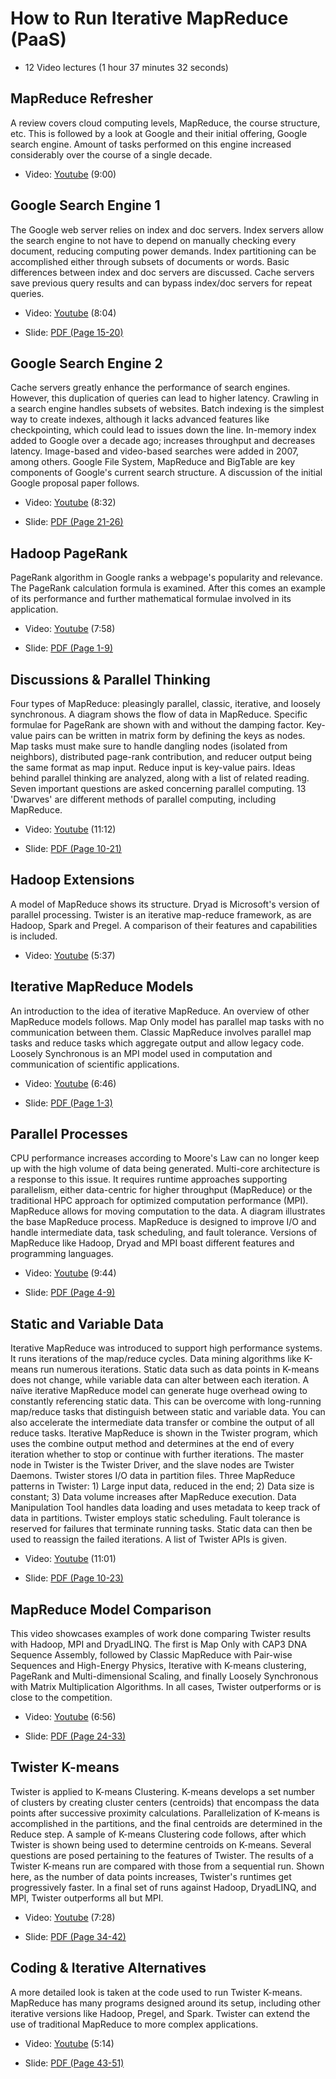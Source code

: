 How to Run Iterative MapReduce (PaaS)
=====================================

-   12 Video lectures (1 hour 37 minutes 32 seconds)

MapReduce Refresher
-------------------

A review covers cloud computing levels, MapReduce, the course structure,
etc. This is followed by a look at Google and their initial offering,
Google search engine. Amount of tasks performed on this engine increased
considerably over the course of a single decade.

-   Video: [Youtube](https://www.youtube.com/watch?v=0TRTdzgC_N0) (9:00)

Google Search Engine 1
----------------------

The Google web server relies on index and doc servers. Index servers
allow the search engine to not have to depend on manually checking every
document, reducing computing power demands. Index partitioning can be
accomplished either through subsets of documents or words. Basic
differences between index and doc servers are discussed. Cache servers
save previous query results and can bypass index/doc servers for repeat
queries.

-   Video: [Youtube](https://www.youtube.com/watch?v=S2oT7uMw5Yg) (8:04)

-   Slide: [PDF (Page
    15-20)](https://drive.google.com/open?id=0B88HKpainTSfYWZ0dDlrNThkVms)

Google Search Engine 2
----------------------

Cache servers greatly enhance the performance of search engines.
However, this duplication of queries can lead to higher latency.
Crawling in a search engine handles subsets of websites. Batch indexing
is the simplest way to create indexes, although it lacks advanced
features like checkpointing, which could lead to issues down the line.
In-memory index added to Google over a decade ago; increases throughput
and decreases latency. Image-based and video-based searches were added
in 2007, among others. Google File System, MapReduce and BigTable are
key components of Google's current search structure. A discussion of the
initial Google proposal paper follows.

-   Video: [Youtube](https://www.youtube.com/watch?v=pxos3Yt6y6I) (8:32)

-   Slide: [PDF (Page
    21-26)](https://drive.google.com/open?id=0B88HKpainTSfYWZ0dDlrNThkVms)

Hadoop PageRank
---------------

PageRank algorithm in Google ranks a webpage's popularity and relevance.
The PageRank calculation formula is examined. After this comes an
example of its performance and further mathematical formulae involved in
its application.

-   Video: [Youtube](https://www.youtube.com/watch?v=GCp5OLLOrH0) (7:58)

-   Slide: [PDF (Page
    1-9)](https://drive.google.com/open?id=0B88HKpainTSfWFpEZGxqSWRTYms)

Discussions & Parallel Thinking
-------------------------------

Four types of MapReduce: pleasingly parallel, classic, iterative, and
loosely synchronous. A diagram shows the flow of data in MapReduce.
Specific formulae for PageRank are shown with and without the damping
factor. Key-value pairs can be written in matrix form by defining the
keys as nodes. Map tasks must make sure to handle dangling nodes
(isolated from neighbors), distributed page-rank contribution, and
reducer output being the same format as map input. Reduce input is
key-value pairs. Ideas behind parallel thinking are analyzed, along with
a list of related reading. Seven important questions are asked
concerning parallel computing. 13 'Dwarves' are different methods of
parallel computing, including MapReduce.

-   Video: [Youtube](https://www.youtube.com/watch?v=ISJp7TUzo1s)
    (11:12)

-   Slide: [PDF (Page
    10-21)](https://drive.google.com/open?id=0B88HKpainTSfWFpEZGxqSWRTYms)

Hadoop Extensions
-----------------

A model of MapReduce shows its structure. Dryad is Microsoft's version
of parallel processing. Twister is an iterative map-reduce framework, as
are Hadoop, Spark and Pregel. A comparison of their features and
capabilities is included.

-   Video: [Youtube](https://www.youtube.com/watch?v=gS7TImRZZ1g) (5:37)

Iterative MapReduce Models
--------------------------

An introduction to the idea of iterative MapReduce. An overview of other
MapReduce models follows. Map Only model has parallel map tasks with no
communication between them. Classic MapReduce involves parallel map
tasks and reduce tasks which aggregate output and allow legacy code.
Loosely Synchronous is an MPI model used in computation and
communication of scientific applications.

-   Video: [Youtube](https://www.youtube.com/watch?v=CXDdWmAWIvk) (6:46)

-   Slide: [PDF (Page
    1-3)](https://drive.google.com/open?id=0B88HKpainTSfMFBaNHprbWJwQms)

Parallel Processes
------------------

CPU performance increases according to Moore's Law can no longer keep up
with the high volume of data being generated. Multi-core architecture is
a response to this issue. It requires runtime approaches supporting
parallelism, either data-centric for higher throughput (MapReduce) or
the traditional HPC approach for optimized computation performance
(MPI). MapReduce allows for moving computation to the data. A diagram
illustrates the base MapReduce process. MapReduce is designed to improve
I/O and handle intermediate data, task scheduling, and fault tolerance.
Versions of MapReduce like Hadoop, Dryad and MPI boast different
features and programming languages.

-   Video: [Youtube](https://www.youtube.com/watch?v=JAYvkIZ8TuE) (9:44)

-   Slide: [PDF (Page
    4-9)](https://drive.google.com/open?id=0B88HKpainTSfMFBaNHprbWJwQms)

Static and Variable Data
------------------------

Iterative MapReduce was introduced to support high performance systems.
It runs iterations of the map/reduce cycles. Data mining algorithms like
K-means run numerous iterations. Static data such as data points in
K-means does not change, while variable data can alter between each
iteration. A naïve iterative MapReduce model can generate huge overhead
owing to constantly referencing static data. This can be overcome with
long-running map/reduce tasks that distinguish between static and
variable data. You can also accelerate the intermediate data transfer or
combine the output of all reduce tasks. Iterative MapReduce is shown in
the Twister program, which uses the combine output method and determines
at the end of every iteration whether to stop or continue with further
iterations. The master node in Twister is the Twister Driver, and the
slave nodes are Twister Daemons. Twister stores I/O data in partition
files. Three MapReduce patterns in Twister: 1) Large input data, reduced
in the end; 2) Data size is constant; 3) Data volume increases after
MapReduce execution. Data Manipulation Tool handles data loading and
uses metadata to keep track of data in partitions. Twister employs
static scheduling. Fault tolerance is reserved for failures that
terminate running tasks. Static data can then be used to reassign the
failed iterations. A list of Twister APIs is given.

-   Video: [Youtube](https://www.youtube.com/watch?v=UJHQ3VvWOTA)
    (11:01)

-   Slide: [PDF (Page
    10-23)](https://drive.google.com/open?id=0B88HKpainTSfMFBaNHprbWJwQms)

MapReduce Model Comparison
--------------------------

This video showcases examples of work done comparing Twister results
with Hadoop, MPI and DryadLINQ. The first is Map Only with CAP3 DNA
Sequence Assembly, followed by Classic MapReduce with Pair-wise
Sequences and High-Energy Physics, Iterative with K-means clustering,
PageRank and Multi-dimensional Scaling, and finally Loosely Synchronous
with Matrix Multiplication Algorithms. In all cases, Twister outperforms
or is close to the competition.

-   Video: [Youtube](https://www.youtube.com/watch?v=n7RVGrC-wcs) (6:56)

-   Slide: [PDF (Page
    24-33)](https://drive.google.com/open?id=0B88HKpainTSfMFBaNHprbWJwQms)

Twister K-means
---------------

Twister is applied to K-means Clustering. K-means develops a set number
of clusters by creating cluster centers (centroids) that encompass the
data points after successive proximity calculations. Parallelization of
K-means is accomplished in the partitions, and the final centroids are
determined in the Reduce step. A sample of K-means Clustering code
follows, after which Twister is shown being used to determine centroids
on K-means. Several questions are posed pertaining to the features of
Twister. The results of a Twister K-means run are compared with those
from a sequential run. Shown here, as the number of data points
increases, Twister's runtimes get progressively faster. In a final set
of runs against Hadoop, DryadLINQ, and MPI, Twister outperforms all but
MPI.

-   Video: [Youtube](https://www.youtube.com/watch?v=-G5jlzABo-Y) (7:28)

-   Slide: [PDF (Page
    34-42)](https://drive.google.com/open?id=0B88HKpainTSfMFBaNHprbWJwQms)

Coding & Iterative Alternatives
-------------------------------

A more detailed look is taken at the code used to run Twister K-means.
MapReduce has many programs designed around its setup, including other
iterative versions like Hadoop, Pregel, and Spark. Twister can extend
the use of traditional MapReduce to more complex applications.

-   Video: [Youtube](https://www.youtube.com/watch?v=QTCpiwnwjvo) (5:14)

-   Slide: [PDF (Page
    43-51)](https://drive.google.com/open?id=0B88HKpainTSfMFBaNHprbWJwQms)
